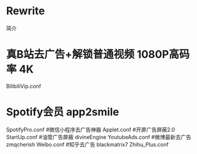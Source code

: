 # Rewrite
简介
# 真B站去广告+解锁普通视频 1080P高码率	4K 
BilibiliVip.conf
# Spotify会员	app2smile
SpotifyPro.conf
#微信小程序去广告神器	
Applet.conf
#开屏广告屏蔽2.0	
StartUp.conf
#油管广告屏蔽	divineEngine
YoutubeAds.conf
#微博最新去广告 zmqcherish
Weibo.conf
#知乎去广告 blackmatrix7
Zhihu_Plus.conf



















